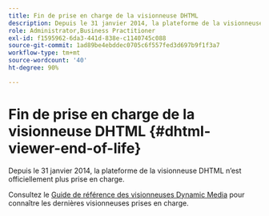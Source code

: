```yaml
---
title: Fin de prise en charge de la visionneuse DHTML
description: Depuis le 31 janvier 2014, la plateforme de la visionneuse DHTML n’est officiellement plus prise en charge.
role: Administrator,Business Practitioner
exl-id: f1595962-6da3-441d-838e-c1140745c088
source-git-commit: 1ad89be4ebddec0705c6f557fed3d697b9f1f3a7
workflow-type: tm+mt
source-wordcount: '40'
ht-degree: 90%

---
```


# Fin de prise en charge de la visionneuse DHTML {#dhtml-viewer-end-of-life}

Depuis le 31 janvier 2014, la plateforme de la visionneuse DHTML n’est officiellement plus prise en charge.

Consultez le [Guide de référence des visionneuses Dynamic Media](https://experienceleague.adobe.com/docs/dynamic-media-developer-resources.html) pour connaître les dernières visionneuses prises en charge.
